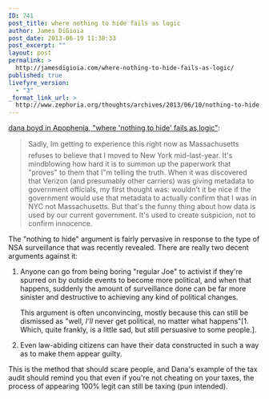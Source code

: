 ```yaml
---
ID: 741
post_title: where nothing to hide fails as logic
author: James DiGioia
post_date: 2013-06-19 11:38:33
post_excerpt: ""
layout: post
permalink: >
  http://jamesdigioia.com/where-nothing-to-hide-fails-as-logic/
published: true
livefyre_version:
  - "3"
_format_link_url: >
  http://www.zephoria.org/thoughts/archives/2013/06/10/nothing-to-hide.html
---
```

[dana boyd in Apophenia, "where 'nothing to hide' fails as logic"][1]:

> Sadly, Im getting to experience this right now as Massachusetts refuses to believe that I moved to New York mid-last-year. It's mindblowing how hard it is to summon up the paperwork that "proves" to them that I"m telling the truth. When it was discovered that Verizon (and presumably other carriers) was giving metadata to government officials, my first thought was: wouldn't it be nice if the government would use that metadata to actually confirm that I was in NYC not Massachusetts. But that's the funny thing about how data is used by our current government. It's used to create suspicion, not to confirm innocence.

The "nothing to hide" argument is fairly pervasive in response to the type of NSA surveillance that was recently revealed. There are really two decent arguments against it:

1.  Anyone can go from being boring "regular Joe" to activist if they're spurred on by outside events to become more political, and when that happens, suddenly the amount of surveillance done can be far more sinister and destructive to achieving any kind of political changes.
    
    This argument is often unconvincing, mostly because this can still be dismissed as "well, *I'll* never get political, no matter what happens"[1. Which, quite frankly, is a little sad, but still persuasive to some people.].

2.  Even law-abiding citizens can have their data constructed in such a way as to make them appear guilty.

This is the method that should scare people, and Dana's example of the tax audit should remind you that even if you're not cheating on your taxes, the process of appearing 100% legit can still be taxing (pun intended).

 [1]: http://www.zephoria.org/thoughts/archives/2013/06/10/nothing-to-hide.html